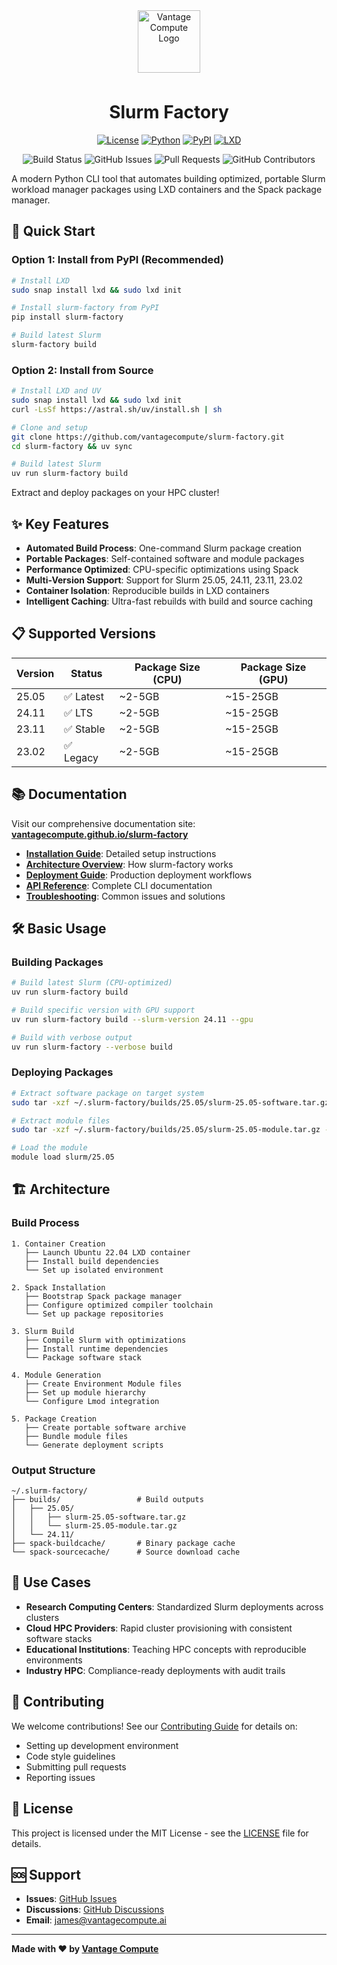 <div align="center">

 <a href="https://www.vantagecompute.ai/">
  <img src="https://vantage-compute-public-assets.s3.us-east-1.amazonaws.com/branding/vantage-logo-text-black-horz.png" alt="Vantage Compute Logo" width="100" style="margin-bottom: 0.5em;"/>
</a>

# Slurm Factory

[![License](https://img.shields.io/badge/license-MIT-green.svg)](LICENSE)
[![Python](https://img.shields.io/badge/python-3.11+-blue.svg)](https://python.org)
[![PyPI](https://img.shields.io/pypi/v/slurm-factory.svg)](https://pypi.org/project/slurm-factory/)
[![LXD](https://img.shields.io/badge/LXD-5.0+-orange.svg)](https://linuxcontainers.org/lxd)

![Build Status](https://img.shields.io/github/actions/workflow/status/vantagecompute/slurm-factory/ci.yaml?branch=main&label=build&logo=github&style=plastic)
![GitHub Issues](https://img.shields.io/github/issues/vantagecompute/slurm-factory?label=issues&logo=github&style=plastic)
![Pull Requests](https://img.shields.io/github/issues-pr/vantagecompute/slurm-factory?label=pull-requests&logo=github&style=plastic)
![GitHub Contributors](https://img.shields.io/github/contributors/vantagecompute/slurm-factory?logo=github&style=plastic)

</div>

A modern Python CLI tool that automates building optimized, portable Slurm workload manager packages using LXD containers and the Spack package manager.

## 🚀 Quick Start

### Option 1: Install from PyPI (Recommended)

```bash
# Install LXD
sudo snap install lxd && sudo lxd init

# Install slurm-factory from PyPI
pip install slurm-factory

# Build latest Slurm
slurm-factory build
```

### Option 2: Install from Source

```bash
# Install LXD and UV
sudo snap install lxd && sudo lxd init
curl -LsSf https://astral.sh/uv/install.sh | sh

# Clone and setup
git clone https://github.com/vantagecompute/slurm-factory.git
cd slurm-factory && uv sync

# Build latest Slurm
uv run slurm-factory build
```

Extract and deploy packages on your HPC cluster!

## ✨ Key Features

- **Automated Build Process**: One-command Slurm package creation
- **Portable Packages**: Self-contained software and module packages  
- **Performance Optimized**: CPU-specific optimizations using Spack
- **Multi-Version Support**: Support for Slurm 25.05, 24.11, 23.11, 23.02
- **Container Isolation**: Reproducible builds in LXD containers
- **Intelligent Caching**: Ultra-fast rebuilds with build and source caching

## 📋 Supported Versions

| Version | Status | Package Size (CPU) | Package Size (GPU) |
|---------|---------|--------------------|--------------------|
| 25.05   | ✅ Latest | ~2-5GB | ~15-25GB |
| 24.11   | ✅ LTS | ~2-5GB | ~15-25GB |
| 23.11   | ✅ Stable | ~2-5GB | ~15-25GB |
| 23.02   | ✅ Legacy | ~2-5GB | ~15-25GB |

## 📚 Documentation

Visit our comprehensive documentation site:
**[vantagecompute.github.io/slurm-factory](https://vantagecompute.github.io/slurm-factory)**

- **[Installation Guide](https://vantagecompute.github.io/slurm-factory/installation/)**: Detailed setup instructions
- **[Architecture Overview](https://vantagecompute.github.io/slurm-factory/architecture/)**: How slurm-factory works
- **[Deployment Guide](https://vantagecompute.github.io/slurm-factory/deployment/)**: Production deployment workflows
- **[API Reference](https://vantagecompute.github.io/slurm-factory/api-reference/)**: Complete CLI documentation
- **[Troubleshooting](https://vantagecompute.github.io/slurm-factory/troubleshooting/)**: Common issues and solutions

## 🛠️ Basic Usage

### Building Packages

```bash
# Build latest Slurm (CPU-optimized)
uv run slurm-factory build

# Build specific version with GPU support
uv run slurm-factory build --slurm-version 24.11 --gpu

# Build with verbose output
uv run slurm-factory --verbose build
```

### Deploying Packages

```bash
# Extract software package on target system
sudo tar -xzf ~/.slurm-factory/builds/25.05/slurm-25.05-software.tar.gz -C /opt/

# Extract module files
sudo tar -xzf ~/.slurm-factory/builds/25.05/slurm-25.05-module.tar.gz -C /usr/share/lmod/

# Load the module
module load slurm/25.05
```

## 🏗️ Architecture

### Build Process

```
1. Container Creation
   ├── Launch Ubuntu 22.04 LXD container
   ├── Install build dependencies
   └── Set up isolated environment

2. Spack Installation
   ├── Bootstrap Spack package manager
   ├── Configure optimized compiler toolchain
   └── Set up package repositories

3. Slurm Build
   ├── Compile Slurm with optimizations
   ├── Install runtime dependencies
   └── Package software stack

4. Module Generation
   ├── Create Environment Module files
   ├── Set up module hierarchy
   └── Configure Lmod integration

5. Package Creation
   ├── Create portable software archive
   ├── Bundle module files
   └── Generate deployment scripts
```

### Output Structure

```
~/.slurm-factory/
├── builds/                 # Build outputs
│   ├── 25.05/
│   │   ├── slurm-25.05-software.tar.gz
│   │   └── slurm-25.05-module.tar.gz
│   └── 24.11/
├── spack-buildcache/       # Binary package cache
└── spack-sourcecache/      # Source download cache
```

## 🎯 Use Cases

- **Research Computing Centers**: Standardized Slurm deployments across clusters
- **Cloud HPC Providers**: Rapid cluster provisioning with consistent software stacks
- **Educational Institutions**: Teaching HPC concepts with reproducible environments
- **Industry HPC**: Compliance-ready deployments with audit trails

## 🤝 Contributing

We welcome contributions! See our [Contributing Guide](https://vantagecompute.github.io/slurm-factory/contributing/) for details on:

- Setting up development environment
- Code style guidelines  
- Submitting pull requests
- Reporting issues

## 📄 License

This project is licensed under the MIT License - see the [LICENSE](LICENSE) file for details.

## 🆘 Support

- **Issues**: [GitHub Issues](https://github.com/vantagecompute/slurm-factory/issues)
- **Discussions**: [GitHub Discussions](https://github.com/vantagecompute/slurm-factory/discussions)
- **Email**: [james@vantagecompute.ai](mailto:james@vantagecompute.ai)

---

**Made with ❤️ by [Vantage Compute](https://vantagecompute.ai)**
